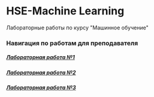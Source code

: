 # HSE-Machine Learning
Лабораторные работы по курсу "Машинное обучение"

### Навигация по работам для преподавателя

##### [Лабораторная работа №1](https://github.com/angelica-t/HSE-Python/tree/master/laba1)
##### [Лабораторная работа №2](https://github.com/angelica-t/HSE-Machine-Learning/tree/master/laba%202)
##### [Лабораторная работа №3](https://github.com/angelica-t/HSE-Machine-Learning/tree/master/laba%202)


